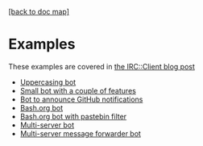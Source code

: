 [[back to doc map]](../docs/README.md)

# Examples

These examples are covered in [the IRC::Client blog
post](http://perl6.party/post/IRC-Client-Perl-6-Multi-Server-IRC-Module)

* [Uppercasing bot](01-uppercase-bot.p6)
* [Small bot with a couple of features](02-trickster-bot.p6)
* [Bot to announce GitHub notifications](03-github-notifications.p6)
* [Bash.org bot](04-bash-bot.p6)
* [Bash.org bot with pastebin filter](05-bash-bot-with-filter.p6)
* [Multi-server bot](06-multi-server.p6)
* [Multi-server message forwarder bot](07-multi-server-message-forwarder.p6)
